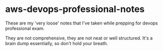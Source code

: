 # aws-devops-professional-notes
These are my 'very loose' notes that I've taken while prepping for devops professional exam. 

They are not comprehensive, they are not neat or well structured.
It's a brain dump essentially, so don't hold your breath.
